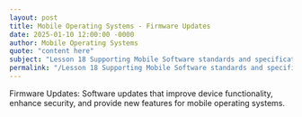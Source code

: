 ```yaml
---
layout: post
title: Mobile Operating Systems - Firmware Updates
date: 2025-01-10 12:00:00 -0000
author: Mobile Operating Systems
quote: "content here"
subject: "Lesson 18 Supporting Mobile Software standards and specifications"
permalink: "/Lesson 18 Supporting Mobile Software standards and specifications/Mobile Operating Systems/Mobile Operating Systems - Firmware Updates"
---
```


Firmware Updates: Software updates that improve device functionality, enhance security, and provide new features for mobile operating systems.
